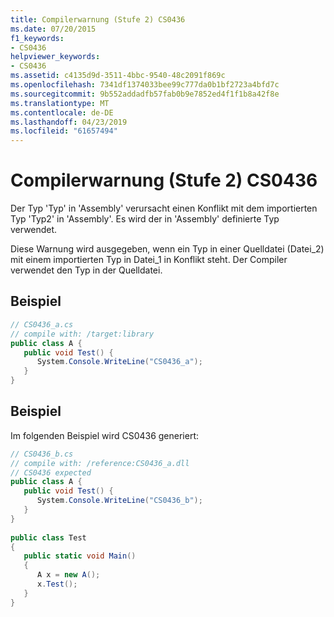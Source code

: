 ```yaml
---
title: Compilerwarnung (Stufe 2) CS0436
ms.date: 07/20/2015
f1_keywords:
- CS0436
helpviewer_keywords:
- CS0436
ms.assetid: c4135d9d-3511-4bbc-9540-48c2091f869c
ms.openlocfilehash: 7341df1374033bee99c777da0b1bf2723a4bfd7c
ms.sourcegitcommit: 9b552addadfb57fab0b9e7852ed4f1f1b8a42f8e
ms.translationtype: MT
ms.contentlocale: de-DE
ms.lasthandoff: 04/23/2019
ms.locfileid: "61657494"
---
```

# <a name="compiler-warning-level-2-cs0436"></a>Compilerwarnung (Stufe 2) CS0436
Der Typ 'Typ' in 'Assembly' verursacht einen Konflikt mit dem importierten Typ 'Typ2' in 'Assembly'. Es wird der in 'Assembly' definierte Typ verwendet.  
  
 Diese Warnung wird ausgegeben, wenn ein Typ in einer Quelldatei (Datei_2) mit einem importierten Typ in Datei_1 in Konflikt steht. Der Compiler verwendet den Typ in der Quelldatei.  
  
## <a name="example"></a>Beispiel  
  
```csharp  
// CS0436_a.cs  
// compile with: /target:library  
public class A {  
   public void Test() {  
      System.Console.WriteLine("CS0436_a");  
   }  
}  
```  
  
## <a name="example"></a>Beispiel  
 Im folgenden Beispiel wird CS0436 generiert:  
  
```csharp  
// CS0436_b.cs  
// compile with: /reference:CS0436_a.dll  
// CS0436 expected  
public class A {   
   public void Test() {  
      System.Console.WriteLine("CS0436_b");  
   }  
}  
  
public class Test   
{  
   public static void Main()   
   {  
      A x = new A();  
      x.Test();  
   }  
}  
```
